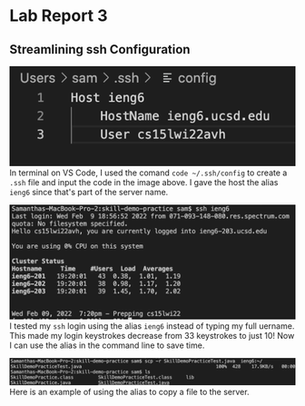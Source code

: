 # **Lab Report 3**

## **Streamlining ssh Configuration**

![Image](screenshots/lab-report3/configCode.png)
<br>
In terminal on VS Code, I used the comand `code ~/.ssh/config` to create a `.ssh` file and input the code in the image above. I gave the host the alias `ieng6` since that's part of the server name. 

![Image](screenshots/lab-report3/iegn6SSH.png)
<br>
I tested my `ssh` login using the alias `ieng6` instead of typing my full uername. This made my login keystrokes decrease from 33 keystrokes to just 10! Now I can use the alias in the command line to save time.

![Image](screenshots/lab-report3/ieng6SCP.png)
<br>
Here is an example of using the alias to copy a file to the server.
